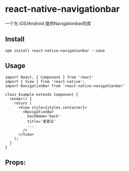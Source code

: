 # react-native-navigationbar
一个为 iOS/Android 提供Navigationbar的库

## Install 
`npm install react-native-navigationbar --save`  

## Usage
```
import React, { Component } from 'react'
import { View } from 'react-native';
import NavigationBar from 'react-native-navigationbar'

class Example extends Component {
  render() {
    return (
      <View style={styles.container}>
        <NavigationBar
          backName='back'
          title='爱普云'
          ...
        />
      </View>
    );
  }
}
```

## Props:

